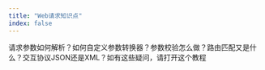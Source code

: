 ```yaml
---
title: "Web请求知识点"
index: false
---
```


请求参数如何解析？如何自定义参数转换器？参数校验怎么做？路由匹配又是什么？交互协议JSON还是XML？如有这些疑问，请打开这个教程

